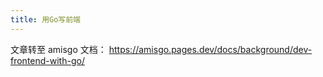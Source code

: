 ```yaml
---
title: 用Go写前端
---
```


文章转至 amisgo 文档： https://amisgo.pages.dev/docs/background/dev-frontend-with-go/